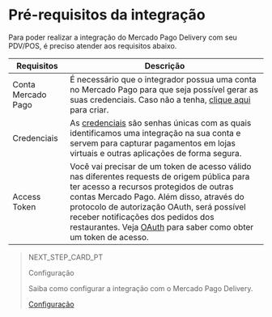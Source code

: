 # Pré-requisitos da integração

Para poder realizar a integração do Mercado Pago Delivery com seu PDV/POS, é preciso atender aos requisitos abaixo.

| Requisitos | Descrição |
|---|---|
|Conta Mercado Pago| É necessário que o integrador possua uma conta no Mercado Pago para que seja possível gerar as suas credenciais. Caso não a tenha, [clique aqui](https://www.mercadopago[FAKER][URL][DOMAIN]/hub/registration/landing) para criar.|
|Credenciais| As [credenciais](https://www.mercadopago[FAKER][URL][DOMAIN]/developers/pt/guides/resources/credentials) são senhas únicas com as quais identificamos uma integração na sua conta e servem para capturar pagamentos em lojas virtuais e outras aplicações de forma segura.|
|Access Token| Você vai precisar de um token de acesso válido nas diferentes requests de origem pública para ter acesso a recursos protegidos de outras contas Mercado Pago. Além disso, através do protocolo de autorização OAuth, será possível receber notificações dos pedidos dos restaurantes. Veja [OAuth](https://www.mercadopago[FAKER][URL][DOMAIN]/developers/pt/guides/security/oauth/introduction) para saber como obter um token de acesso.|

> NEXT_STEP_CARD_PT
>
> Configuração
>
> Saiba como configurar a integração com o Mercado Pago Delivery.
>
> [Configuração](https://www.mercadopago[FAKER][URL][DOMAIN]/developers/pt/guides/mp-delivery/integration)